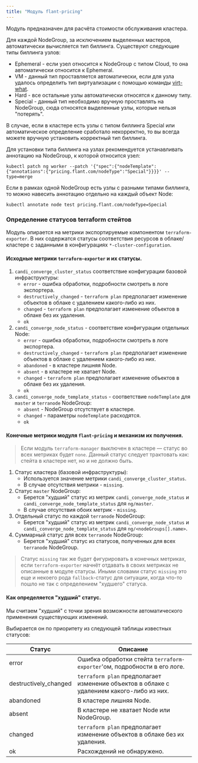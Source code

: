 ```yaml
---
title: "Модуль flant-pricing"
---
```


Модуль предназначен для расчёта стоимости обслуживания кластера.

Для каждой NodeGroup, за исключением выделенных мастеров, автоматически вычисляется тип биллинга. Существуют следующие типы биллинга узлов:
* Ephemeral - если узел относится к NodeGroup с типом Cloud, то она автоматически относится к Ephemeral.
* VM - данный тип проставляется автоматически, если для узла удалось определить тип виртуализации с помощью команды [virt-what](https://people.redhat.com/~rjones/virt-what/).
* Hard - все остальные узлы автоматически относятся к данному типу.
* Special - данный тип необходимо вручную проставлять на NodeGroup, сюда относятся выделенные узлы, которые нельзя "потерять".

В случае, если в кластере есть узлы с типом биллинга Special или автоматическое определение сработало некорректно,
то вы всегда можете вручную установить корректный тип биллинга.

Для установки типа биллинга на узлах рекомендуется устанавливать аннотацию на NodeGroup, к которой относится узел:
```
kubectl patch ng worker --patch '{"spec":{"nodeTemplate":{"annotations":{"pricing.flant.com/nodeType":"Special"}}}}' --type=merge
```

Если в рамках одной NodeGroup есть узлы с разными типами биллинга, то можно навесить аннотацию отдельно на каждый объект Node:
```
kubectl annotate node test pricing.flant.com/nodeType=Special
```

### Определение статусов terraform стейтов
Модуль опирается на метрики экспортируемые компонентом `terraform-exporter`. В них содержатся статусы соответствия ресурсов в облаке/кластере с заданными в конфигурациях `*-cluster-configuration`. 

#### Исходные метрики `terraform-exporter` и их статусы.
1. `candi_converge_cluster_status` соответствие конфигурации базовой инфраструктуры:
    - `error` - ошибка обработки, подробности смотреть в логе экспортера.
    - `destructively_changed` - `terraform plan` предполагает изменение объектов в облаке с удалением какого-либо из них.
    - `changed` - `terraform plan` предполагает изменение объектов в облаке без их удаления.
    - `ok` 
1. `candi_converge_node_status` - соответствие конфигурации отдельных Node:
    - `error` - ошибка обработки, подробности смотреть в логе экспортера.
    - `destructively_changed` - `terraform plan` предполагает изменение объектов в облаке с удалением какого-либо из них.
    - `abandoned` - в кластере лишняя Node.
    - `absent` - в кластере не хватает Node.
    - `changed` - `terraform plan` предполагает изменение объектов в облаке без их удаления.
    - `ok`
1. `candi_converge_node_template_status` - соответствие `nodeTemplate` для `master` и `terranode` NodeGroup:
    - `absent` - NodeGroup отсутствует в кластере.
    - `changed` - параметры `nodeTemplate` расходятся.
    - `ok`

#### Конечные метрики модуля `flant-pricing` и механизм их получения.

> Если модуль `terraform-manager` выключен в кластере — статус во всех метриках будет `none`. Данный статус следует трактовать как: стейта в кластере нет, но и не должно быть.

1. Статус кластера (базовой инфраструктуры):
   - Используется значение метрики `candi_converge_cluster_status`.
   - В случае отсутствия метрики - `missing`.
1. Статус `master` NodeGroup:
   - Берется "худший" статус из метрик `candi_converge_node_status` и `candi_converge_node_template_status` для `ng/master`.
   - В случае отсутствия обоих метрик - `missing`.
1. Отдельный статус по каждой `terranode` NodeGroup:
   - Берется "худший" статус из метрик `candi_converge_node_status` и `candi_converge_node_template_status` для `ng/<nodeGroups[].name>`.
1. Суммарный статус для всех `terranode` NodeGroup:
   - Берется "худший" статус из статусов, полученных для всех `terranode` NodeGroup.
  
> Статус `missing` так же будет фигурировать в конечных метриках, если `terraform-exporter` начнёт отдавать в своих метриках не описанные в модуле статусы. Иными словами статус `missing` это еще и некоего рода `fallback`-статус для ситуации, когда что-то пошло не так с определением "худшего" статуса.

#### Как определяется "худший" статус.
Мы считаем "худший" с точки зрения возможности автоматического применения существующих изменений. 

Выбирается он по приоритету из следующей таблицы известных статусов:

| Статус | Описание |
|---|---|
| error | Ошибка обработки стейта `terraform-exporter`'ом, подробности в его логе. |
| destructively_changed | `terraform plan` предполагает изменение объектов в облаке с удалением какого-либо из них. |
| abandoned | В кластере лишняя Node. |
| absent | В кластере не хватает Node или NodeGroup. |
| changed | `terraform plan` предполагает изменение объектов в облаке без их удаления. |
| ok | Расхождений не обнаружено. |
